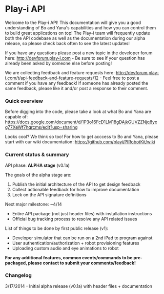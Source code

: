 # Play-i API
Welcome to the Play-i API!  This documentation will give you a good understanding of Bo and Yana's capabilities and how you can control them to build great applications on top!  The Play-i team will frequently update both the API codebase as well as the documentation during our alpha release, so please check back often to see the latest updates!  

If you have any questions please post a new topic in the developer forum here: http://devforum.play-i.com - Be sure to see if your question has already been asked by someone else before posting! 

We are collecting feedback and feature requests here: http://devforum.play-i.com/t/api-feedback-and-feature-requests/12 - Feel free to post a comment if you have any feedback! If someone has already posted the same feedback, please like it and/or post a response to their comment. 


### Quick overview
Before digging into the code, please take a look at what Bo and Yana are capable of: https://docs.google.com/document/d/1P3o16FcD1LM18gDAjkGUVZZNjq8yxg77XeWf7hqrcms/edit?usp=sharing

Looks cool?  We think so too!  For how to get acccess to Bo and Yana, please start with our wiki documentation: https://github.com/playi/PIRobotKit/wiki


### Current status & summary
API phase: **ALPHA stage** (v0.1a)

The goals of the alpha stage are:
1. Publish the initial architecture of the API to get design feedback
2. Collect actionable feedback for how to improve documentation
3. Lock on the API signature definitions

Next major milestone: ~4/14
- Entire API package (not just header files) with installation instructions
- Official bug tracking process to resolve any API related issues

List of things to be done by first public release (v1):
- Developer simulator that can be run on a 2nd iPad to program against
- User authentication/authorization + robot provisioning features
- Uploading custom audio and eye animations to robot

**For any additional features, common events/commands to be pre-packaged, please contact <need a place for them> to submit your comments/feedback!**

### Changelog
3/17/2014 - Initial alpha release (v0.1a) with header files + documentation

